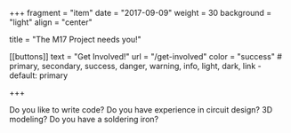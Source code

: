 +++
fragment = "item"
date = "2017-09-09"
weight = 30
background = "light"
align = "center"

title = "The M17 Project needs you!"

[[buttons]]
  text = "Get Involved!"
  url = "/get-involved"
  color = "success" # primary, secondary, success, danger, warning, info, light, dark, link - default: primary

+++

Do you like to write code? Do you have experience in circuit design? 3D modeling? Do you have a soldering iron?